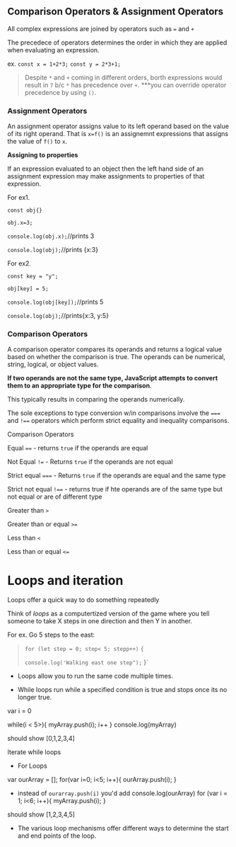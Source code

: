 ## Comparison Operators & Assignment Operators

All complex expressions are joined by operators such as `=` and `+`

The precedece of operators determines the order in which they are applied when evaluating an expression. 

ex. `const x = 1+2*3;`
    `const y = 2*3+1;`
>
> Despite `*` and `+` coming in different orders, borth expressions would result in `7` b/c `*` has precedence over `+`. ***you can override operator precedence by using `()`. 

### Assignment Operators 

An assignment operator assigns value to its left operand based on the value of its right operand. That is `x=f()` is an assignemnt expressions that assigns the value of `f()` to `x`.

**Assigning to properties**

If an expression evaluated to an object then the left hand side of an assignment expression may make assignments to properties of that expression. 

For ex1. 

`const obj{}`

`obj.x=3;`

`console.log(obj.x);`//prints 3

`console.log(obj);`//prints {x:3}

For ex2.

`const key = "y";`

`obj[key] = 5;`

`console.log(obj[key]);`//prints 5

`console.log(obj);`//prints{x:3, y:5}

### Comparison Operators

A comparison operator compares its operands and returns a logical value based on whether the comparison is true. The operands can be numerical, string, logical, or object values. 

**If two operands are not the same type, JavaScript attempts to convert them to an appropriate type for the comparison**.

This typically results in comparing the operands numerically. 

The sole exceptions to type conversion w/in comparisons involve the `===` and `!==` operators which perform strict equality and inequality comparisons. 

Comparison Operators

Equal `==` - returns `true` if the operands are equal

Not Equal `!=` - Returns `true` if the operands are not equal

Strict equal `===` - Returns `true` if the operands are equal and the same type

Strict not equal `!==` - returns true if hte operands are of the same type but not equal or are of different type

Greater than `>` 

Greater than or equal `>=`

Less than `<` 

Less than or equal `<=`

# Loops and iteration

Loops offer a quick way to do something repeatedly 

Think of *loops* as a computertized version of the game where you tell someone to take X steps in one direction and then Y in another. 

For ex. Go 5 steps to the east:
>
> `for (let step = 0; step< 5; stepp++)` `{`
>
>`console.log('Walking east one step");`
>}`

* Loops allow you to run the same code multiple times. 

* While loops run while a specified condition is true and stops once its no longer true. 

var i = 0

while(i < 5>){
myArray.push(i);
i++
}
console.log(myArray)

should show [0,1,2,3,4]

Iterate while loops 

* For Loops

var ourArray = [];
for(var i=0; i<5; i++){
    ourArray.push(i);
}
- instead of `ourarray.push(i)` you'd add console.log(ourArray)
for (var i = 1; i<6; i++){
    myArray.push(i);
}

should show [1,2,3,4,5]

* The various loop mechanisms offer different ways to determine the start and end points of the loop.

